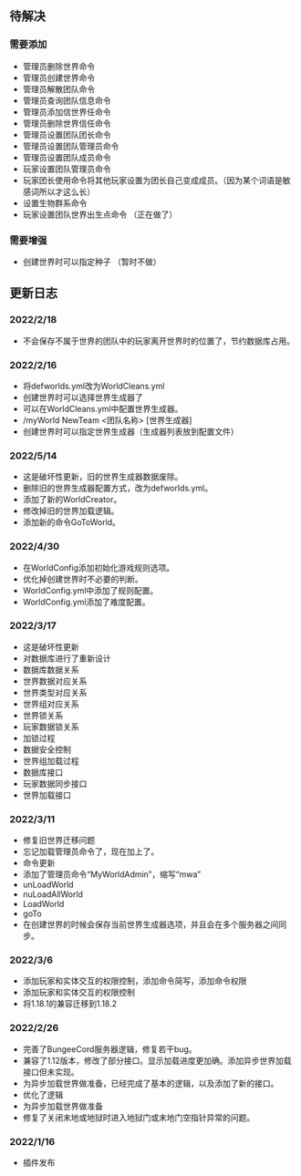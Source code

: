 ## 待解决
### 需要添加
- 管理员删除世界命令
- 管理员创建世界命令
- 管理员解散团队命令
- 管理员查询团队信息命令
- 管理员添加信世界任命令
- 管理员删除世界信任命令
- 管理员设置团队团长命令
- 管理员设置团队管理员命令
- 管理员设置团队成员命令
- 玩家设置团队管理员命令
- 玩家团长使用命令将其他玩家设置为团长自己变成成员。（因为某个词语是敏感词所以才这么长）
- 设置生物群系命令
- 玩家设置团队世界出生点命令 （正在做了）

### 需要增强
- 创建世界时可以指定种子 （暂时不做）


## 更新日志
### 2022/2/18
- 不会保存不属于世界的团队中的玩家离开世界时的位置了，节约数据库占用。

### 2022/2/16
- 将defworlds.yml改为WorldCleans.yml
- 创建世界时可以选择世界生成器了
- 可以在WorldCleans.yml中配置世界生成器。
- /myWorld NewTeam <团队名称> [世界生成器]
- 创建世界时可以指定世界生成器（生成器列表放到配置文件）

### 2022/5/14
- 这是破坏性更新，旧的世界生成器数据废除。
- 删除旧的世界生成器配置方式，改为defworlds.yml。
- 添加了新的WorldCreator。
- 修改掉旧的世界加载逻辑。
- 添加新的命令GoToWorld。

### 2022/4/30 
- 在WorldConfig添加初始化游戏规则选项。
- 优化掉创建世界时不必要的判断。
- WorldConfig.yml中添加了规则配置。
- WorldConfig.yml添加了难度配置。

### 2022/3/17
- 这是破坏性更新
- 对数据库进行了重新设计
- 数据库数据关系
- 世界数据对应关系
- 世界类型对应关系
- 世界组对应关系
- 世界锁关系
- 玩家数据锁关系
- 加锁过程
- 数据安全控制
- 世界组加载过程
- 数据库接口
- 玩家数据同步接口
- 世界加载接口
### 2022/3/11
- 修复旧世界迁移问题
- 忘记加载管理员命令了，现在加上了。
- 命令更新
- 添加了管理员命令“MyWorldAdmin”，缩写“mwa”
- unLoadWorld
- nuLoadAllWorld
- LoadWorld
- goTo
- 在创建世界的时候会保存当前世界生成器选项，并且会在多个服务器之间同步。
### 2022/3/6
- 添加玩家和实体交互的权限控制，添加命令简写，添加命令权限
- 添加玩家和实体交互的权限控制
- 将1.18.1的兼容迁移到1.18.2
### 2022/2/26 
- 完善了BungeeCord服务器逻辑，修复若干bug。
- 兼容了1.12版本，修改了部分接口。显示加载进度更加确。添加异步世界加载接口但未实现。
- 为异步加载世界做准备，已经完成了基本的逻辑，以及添加了新的接口。
- 优化了逻辑
- 为异步加载世界做准备
- 修复了关闭末地或地狱时进入地狱门或末地门空指针异常的问题。
### 2022/1/16
- 插件发布








